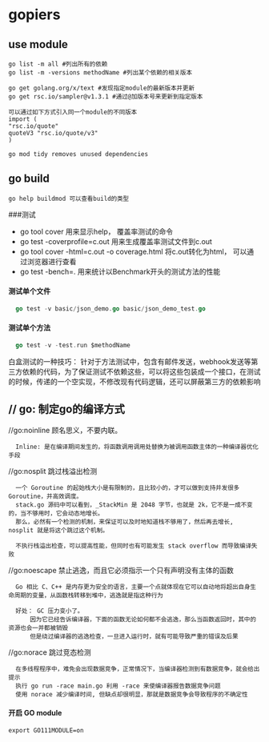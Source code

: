 # gopiers


## use module

    go list -m all #列出所有的依赖
    go list -m -versions methodName #列出某个依赖的相关版本

    go get golang.org/x/text #发现指定module的最新版本并更新
    go get rsc.io/sampler@v1.3.1 #通过@加版本号来更新到指定版本

    可以通过如下方式引入同一个module的不同版本
    import (
    "rsc.io/quote"
    quoteV3 "rsc.io/quote/v3"
    )

    go mod tidy removes unused dependencies


## go build

    go help buildmod 可以查看build的类型

###测试

- go tool cover 用来显示help， 覆盖率测试的命令
- go test -coverprofile=c.out  用来生成覆盖率测试文件到c.out
- go tool cover -html=c.out -o coverage.html 将c.out转化为html， 可以通过浏览器进行查看
- go test -bench=. 用来统计以Benchmark开头的测试方法的性能

#### 测试单个文件

```go
  go test -v basic/json_demo.go basic/json_demo_test.go
```

#### 测试单个方法

```go
  go test -v -test.run $methodName 
```

白盒测试的一种技巧： 针对于方法测试中，包含有邮件发送，webhook发送等第三方依赖的代码，为了保证测试不依赖这些，可以将这些包装成一个接口，在测试的时候，传递的一个空实现，不修改现有代码逻辑，还可以屏蔽第三方的依赖影响


## // go: 制定go的编译方式

//go:noinline 顾名思义，不要内联。
```
  Inline: 是在编译期间发生的，将函数调用调用处替换为被调用函数主体的一种编译器优化手段
```
  
//go:nosplit 跳过栈溢出检测

```
  一个 Goroutine 的起始栈大小是有限制的，且比较小的，才可以做到支持并发很多 Goroutine，并高效调度。
  stack.go 源码中可以看到，_StackMin 是 2048 字节，也就是 2k，它不是一成不变的，当不够用时，它会动态地增长。
  那么，必然有一个检测的机制，来保证可以及时地知道栈不够用了，然后再去增长, nosplit 就是将这个跳过这个机制。
  
  不执行栈溢出检查，可以提高性能，但同时也有可能发生 stack overflow 而导致编译失败
```

//go:noescape 禁止逃逸，而且它必须指示一个只有声明没有主体的函数

```
  Go 相比 C、C++ 是内存更为安全的语言，主要一个点就体现在它可以自动地将超出自身生命周期的变量，从函数栈转移到堆中，逃逸就是指这种行为
  
  好处： GC 压力变小了。
      因为它已经告诉编译器，下面的函数无论如何都不会逃逸，那么当函数返回时，其中的资源也会一并都被销毁
      但是绕过编译器的逃逸检查，一旦进入运行时，就有可能导致严重的错误及后果
```  

//go:norace  跳过竞态检测
```
  在多线程程序中，难免会出现数据竞争，正常情况下，当编译器检测到有数据竞争，就会给出提示
  执行 go run -race main.go 利用 -race 来使编译器报告数据竞争问题
  使用 norace 减少编译时间, 但缺点却很明显，那就是数据竞争会导致程序的不确定性
```


#### 开启 GO module

    export GO111MODULE=on
